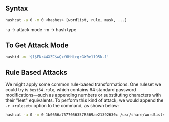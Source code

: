 
## Syntax 

```sh
hashcat -a 0 -m 0 <hashes> [wordlist, rule, mask, ...]
```

-a -> attack mode
-m -> hash type

## To Get Attack Mode

```sh
hashid -m '$1$FNr44XZC$wQxY6HHLrgrGX0e1195k.1'
```


## Rule Based Attacks

We might apply some common rule-based transformations. One ruleset we could try is `best64.rule`, which contains 64 standard password modifications—such as appending numbers or substituting characters with their "leet" equivalents. To perform this kind of attack, we would append the `-r <ruleset>` option to the command, as shown below:

```sh
hashcat -a 0 -m 0 1b0556a75770563578569ae21392630c /usr/share/wordlists/rockyou.txt -r /usr/share/hashcat/rules/best64.rule
```



